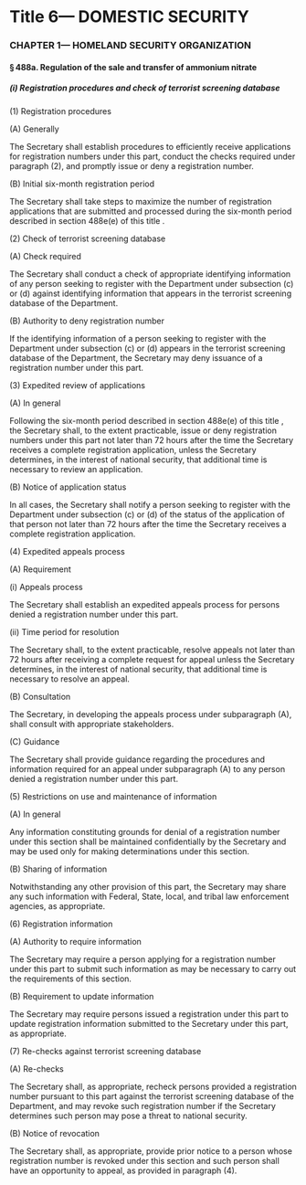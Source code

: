 
# Title 6— DOMESTIC SECURITY
### CHAPTER 1— HOMELAND SECURITY ORGANIZATION
#### § 488a. Regulation of the sale and transfer of ammonium nitrate
##### (i) Registration procedures and check of terrorist screening database

(1) Registration procedures

(A) Generally

The Secretary shall establish procedures to efficiently receive applications for registration numbers under this part, conduct the checks required under paragraph (2), and promptly issue or deny a registration number.

(B) Initial six-month registration period

The Secretary shall take steps to maximize the number of registration applications that are submitted and processed during the six-month period described in section 488e(e) of this title .

(2) Check of terrorist screening database

(A) Check required

The Secretary shall conduct a check of appropriate identifying information of any person seeking to register with the Department under subsection (c) or (d) against identifying information that appears in the terrorist screening database of the Department.

(B) Authority to deny registration number

If the identifying information of a person seeking to register with the Department under subsection (c) or (d) appears in the terrorist screening database of the Department, the Secretary may deny issuance of a registration number under this part.

(3) Expedited review of applications

(A) In general

Following the six-month period described in section 488e(e) of this title , the Secretary shall, to the extent practicable, issue or deny registration numbers under this part not later than 72 hours after the time the Secretary receives a complete registration application, unless the Secretary determines, in the interest of national security, that additional time is necessary to review an application.

(B) Notice of application status

In all cases, the Secretary shall notify a person seeking to register with the Department under subsection (c) or (d) of the status of the application of that person not later than 72 hours after the time the Secretary receives a complete registration application.

(4) Expedited appeals process

(A) Requirement

(i) Appeals process

The Secretary shall establish an expedited appeals process for persons denied a registration number under this part.

(ii) Time period for resolution

The Secretary shall, to the extent practicable, resolve appeals not later than 72 hours after receiving a complete request for appeal unless the Secretary determines, in the interest of national security, that additional time is necessary to resolve an appeal.

(B) Consultation

The Secretary, in developing the appeals process under subparagraph (A), shall consult with appropriate stakeholders.

(C) Guidance

The Secretary shall provide guidance regarding the procedures and information required for an appeal under subparagraph (A) to any person denied a registration number under this part.

(5) Restrictions on use and maintenance of information

(A) In general

Any information constituting grounds for denial of a registration number under this section shall be maintained confidentially by the Secretary and may be used only for making determinations under this section.

(B) Sharing of information

Notwithstanding any other provision of this part, the Secretary may share any such information with Federal, State, local, and tribal law enforcement agencies, as appropriate.

(6) Registration information

(A) Authority to require information

The Secretary may require a person applying for a registration number under this part to submit such information as may be necessary to carry out the requirements of this section.

(B) Requirement to update information

The Secretary may require persons issued a registration under this part to update registration information submitted to the Secretary under this part, as appropriate.

(7) Re-checks against terrorist screening database

(A) Re-checks

The Secretary shall, as appropriate, recheck persons provided a registration number pursuant to this part against the terrorist screening database of the Department, and may revoke such registration number if the Secretary determines such person may pose a threat to national security.

(B) Notice of revocation

The Secretary shall, as appropriate, provide prior notice to a person whose registration number is revoked under this section and such person shall have an opportunity to appeal, as provided in paragraph (4).
